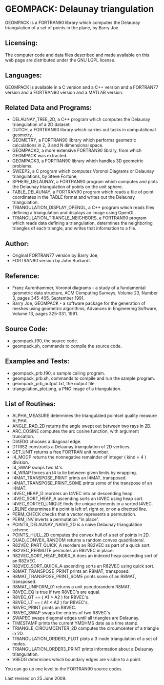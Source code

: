 # GEOMPACK: Delaunay triangulation
GEOMPACK is a FORTRAN90 library which computes the Delaunay triangulation of a set of points in the plane, by Barry Joe.

## Licensing:
The computer code and data files described and made available on this web page are distributed under the GNU LGPL license.

## Languages:
GEOMPACK is available in a C version and a C++ version and a FORTRAN77 version and a FORTRAN90 version and a MATLAB version.

## Related Data and Programs:
- DELAUNAY_TREE_2D, a C++ program which computes the Delaunay triangulation of a 2D dataset;
- DUTCH, a FORTRAN90 library which carries out tasks in computational geometry.
- GEOMETRY, a FORTRAN90 library which performs geometric calculations in 2, 3 and N dimensional space.
- GEOMPACK2, a more extensive FORTRAN90 library, from which GEOMPACK was extracted.
- GEOMPACK3, a FORTRAN90 library which handles 3D geometric problems.
- SWEEP2, a C program which computes Voronoi Diagrams or Delaunay triangulations, by Steve Fortune;
- SPHERE_DELAUNAY, a FORTRAN90 program which computes and plots the Delaunay triangulation of points on the unit sphere.
- TABLE_DELAUNAY, a FORTRAN90 program which reads a file of point coordinates in the TABLE format and writes out the Delaunay triangulation.
- TRIANGULATION_DISPLAY_OPENGL, a C++ program which reads files defining a triangulation and displays an image using OpenGL.
- TRIANGULATION_TRIANGLE_NEIGHBORS, a FORTRAN90 program which reads data defining a triangulation, determines the neighboring triangles of each triangle, and writes that information to a file.

## Author:
- Original FORTRAN77 version by Barry Joe; 
- FORTRAN90 version by John Burkardt.

## Reference:
- Franz Aurenhammer, Voronoi diagrams - a study of a fundamental geometric data structure, ACM Computing Surveys, Volume 23, Number 3, pages 345-405, September 1991.
- Barry Joe, GEOMPACK - a software package for the generation of meshes using geometric algorithms, Advances in Engineering Software, Volume 13, pages 325-331, 1991.

## Source Code:
- geompack.f90, the source code.
- geompack.sh, commands to compile the source code.

## Examples and Tests:
- geompack_prb.f90, a sample calling program.
- geompack_prb.sh, commands to compile and run the sample program.
- geompack_prb_output.txt, the output file.
- triangulation_plot.png, a PNG image of a triangulation.

## List of Routines:
- ALPHA_MEASURE determines the triangulated pointset quality measure ALPHA.
- ANGLE_RAD_2D returns the angle swept out between two rays in 2D.
- ARC_COSINE computes the arc cosine function, with argument truncation.
- DIAEDG chooses a diagonal edge.
- DTRIS2 constructs a Delaunay triangulation of 2D vertices.
- GET_UNIT returns a free FORTRAN unit number.
- I4_MODP returns the nonnegative remainder of integer ( kind = 4 ) division.
- I4_SWAP swaps two I4's.
- I4_WRAP forces an I4 to lie between given limits by wrapping.
- I4MAT_TRANSPOSE_PRINT prints an I4MAT, transposed.
- I4MAT_TRANSPOSE_PRINT_SOME prints some of the transpose of an I4MAT.
- I4VEC_HEAP_D reorders an I4VEC into an descending heap.
- I4VEC_SORT_HEAP_A ascending sorts an I4VEC using heap sort.
- I4VEC_SORTED_UNIQUE finds the unique elements in a sorted I4VEC.
- LRLINE determines if a point is left of, right or, or on a directed line.
- PERM_CHECK checks that a vector represents a permutation.
- PERM_INV inverts a permutation "in place".
- POINTS_DELAUNAY_NAIVE_2D is a naive Delaunay triangulation scheme.
- POINTS_HULL_2D computes the convex hull of a set of points in 2D.
- QUAD_CONVEX_RANDOM returns a random convex quadrilateral.
- R82VEC_PART_QUICK_A reorders an R82VEC as part of a quick sort.
- R82VEC_PERMUTE permutes an R82VEC in place.
- R82VEC_SORT_HEAP_INDEX_A does an indexed heap ascending sort of an R82VEC.
- R82VEC_SORT_QUICK_A ascending sorts an R82VEC using quick sort.
- R8MAT_TRANSPOSE_PRINT prints an R8MAT, transposed.
- R8MAT_TRANSPOSE_PRINT_SOME prints some of an R8MAT, transposed.
- R8MAT_UNIFORM_01 returns a unit pseudorandom R8MAT.
- R8VEC_EQ is true if two R8VEC's are equal.
- R8VEC_GT == ( A1 > A2 ) for R8VEC's.
- R8VEC_LT == ( A1 < A2 ) for R8VEC's.
- R8VEC_PRINT prints an R8VEC.
- R8VEC_SWAP swaps the entries of two R8VEC's.
- SWAPEC swaps diagonal edges until all triangles are Delaunay.
- TIMESTAMP prints the current YMDHMS date as a time stamp.
- TRIANGLE_CIRCUMCENTER_2D computes the circumcenter of a triangle in 2D.
- TRIANGULATION_ORDER3_PLOT plots a 3-node triangulation of a set of nodes.
- TRIANGULATION_ORDER3_PRINT prints information about a Delaunay triangulation.
- VBEDG determines which boundary edges are visible to a point.

You can go up one level to the FORTRAN90 source codes.

Last revised on 25 June 2009.
